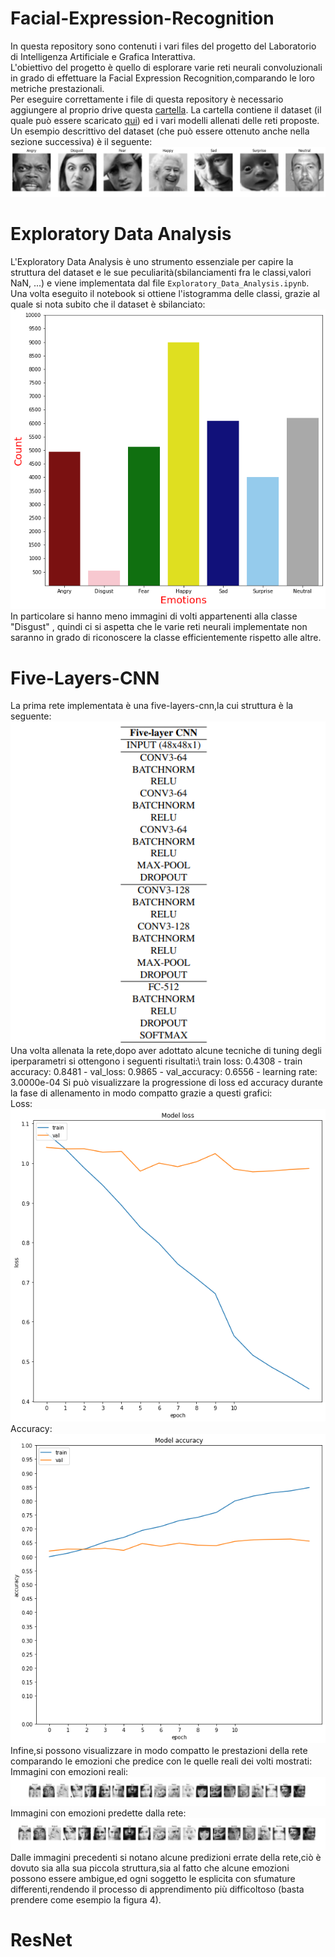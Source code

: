 # Facial-Expression-Recognition
In questa repository sono contenuti i vari files del progetto del Laboratorio di Intelligenza Artificiale e Grafica Interattiva.\
L'obiettivo del progetto è quello di esplorare varie reti neurali convoluzionali in grado di effettuare la  Facial Expression Recognition,comparando le loro metriche prestazionali.\
Per eseguire correttamente i file di questa repository è necessario aggiungere al proprio drive questa [cartella](https://drive.google.com/drive/folders/1WnDjOJArsUH-G_ffOXXO7D7dZCs9lLyH?usp=sharing).
La cartella contiene il dataset (il quale può essere scaricato [qui](https://www.kaggle.com/competitions/challenges-in-representation-learning-facial-expression-recognition-challenge/data)) ed i vari modelli allenati delle reti proposte.\
Un esempio descrittivo del dataset (che può essere ottenuto anche nella sezione successiva) è il seguente:
![Images_random_sample](https://github.com/matteo-bertini/Facial-Expression-Recognition/blob/main/data/Exploratory%20Data%20Analysis/eda1.png)

# Exploratory Data Analysis
L'Exploratory Data Analysis è uno strumento essenziale per capire la struttura del dataset e le sue peculiarità(sbilanciamenti fra le classi,valori NaN, ...) e viene implementata dal file `Exploratory_Data_Analysis.ipynb`.\
Una volta eseguito il notebook si ottiene l'istogramma delle classi, grazie al quale si nota subito che il dataset è sbilanciato: 
![classes_histogram](https://github.com/matteo-bertini/Facial-Expression-Recognition/blob/main/data/Exploratory%20Data%20Analysis/eda2.png)\
In particolare si hanno meno immagini di volti appartenenti alla classe "Disgust" , quindi ci si aspetta che le varie reti neurali implementate non saranno in grado di riconoscere la classe efficientemente rispetto alle altre.

# Five-Layers-CNN
La prima rete implementata è una five-layers-cnn,la cui struttura è la seguente:
![flc_struct](https://github.com/matteo-bertini/Facial-Expression-Recognition/blob/main/data/Five%20Layers%20CNN/flc5.png)\
Una volta allenata la rete,dopo aver adottato alcune tecniche di tuning degli iperparametri si ottengono i seguenti risultati:\ 
train loss: 0.4308 - train accuracy: 0.8481 - val_loss: 0.9865 - val_accuracy: 0.6556 - learning rate: 3.0000e-04
Si può visualizzare la progressione di loss ed accuracy durante la fase di allenamento in modo compatto grazie a questi grafici:\
Loss:\
![loss](https://github.com/matteo-bertini/Facial-Expression-Recognition/blob/main/data/Five%20Layers%20CNN/flc2.png)\
Accuracy:\
![accuracy](https://github.com/matteo-bertini/Facial-Expression-Recognition/blob/main/data/Five%20Layers%20CNN/flc1.png)\
Infine,si possono visualizzare in modo compatto le prestazioni della rete comparando le emozioni che predice con le quelle reali dei volti mostrati:
Immagini con emozioni reali:\
![reality](https://github.com/matteo-bertini/Facial-Expression-Recognition/blob/main/data/Five%20Layers%20CNN/flc3.png)\
Immagini con emozioni predette dalla rete:
![pred](https://github.com/matteo-bertini/Facial-Expression-Recognition/blob/main/data/Five%20Layers%20CNN/flc4.png)\
Dalle immagini precedenti si notano alcune predizioni errate della rete,ciò è dovuto sia alla sua piccola struttura,sia al fatto che alcune emozioni possono essere ambigue,ed ogni soggetto le esplicita con sfumature differenti,rendendo il processo di apprendimento più difficoltoso (basta prendere come esempio la figura 4).

# ResNet



